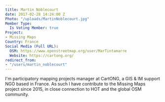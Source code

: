 ```yaml
---
title: Martin Noblecourt
date: 2017-02-28 14:24:00 Z
Photo: "/uploads/MartinNoblecourt.jpg"
Member Type:
  Is Voting Member: true
Project:
- Missing Maps
Country: France
Social Media (Full URL):
  OSM: https://www.openstreetmap.org/user/MarTintamarre
  Website: https://cartong.org/
redirect_from:
- "/users/martin_noblecourt"
---
```


I'm participatory mapping projects manager at CartONG, a GIS & IM support NGO based in France. As such I have contribute to the Missing Maps project since 2015, in close connection to HOT and the global OSM community.